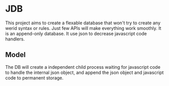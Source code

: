# JDB

This project aims to create a flexable database that won't try to create any werid syntax or rules.
Just few APIs will make everything work smoothly. It is an append-only database.
It use json to decrease javascript code handlers.


## Model

The DB will create a independent child process waiting for javascript code to handle the internal json
object, and append the json object and javascript code to permanent storage.

